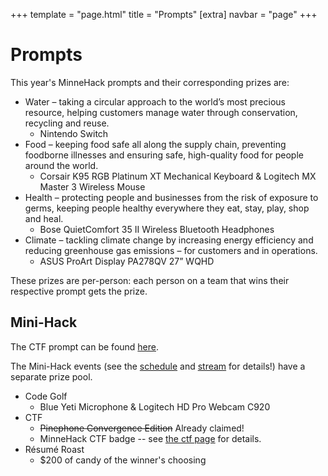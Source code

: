 +++
template = "page.html"
title = "Prompts"
[extra]
navbar = "page"
+++

# Prompts

This year's MinneHack prompts and their corresponding prizes are:

* Water – taking a circular approach to the world’s most precious resource, helping customers manage water through conservation, recycling and reuse.
   * Nintendo Switch
* Food – keeping food safe all along the supply chain, preventing foodborne illnesses and ensuring safe, high-quality food for people around the world.
   * Corsair K95 RGB Platinum XT Mechanical Keyboard & Logitech MX Master 3 Wireless Mouse
* Health – protecting people and businesses from the risk of exposure to germs, keeping people healthy everywhere they eat, stay, play, shop and heal.
   * Bose QuietComfort 35 II Wireless Bluetooth Headphones
* Climate – tackling climate change by increasing energy efficiency and reducing greenhouse gas emissions – for customers and in operations.
   * ASUS ProArt Display PA278QV 27” WQHD

These prizes are per-person: each person on a team that wins their respective prompt gets the prize.

## Mini-Hack

The CTF prompt can be found [here](/ctf).

The Mini-Hack events (see the [schedule](/schedule) and [stream](https://www.twitch.tv/minnehack)
for details!) have a separate prize pool.

* Code Golf
  * Blue Yeti Microphone & Logitech HD Pro Webcam C920
* CTF
  * ~~Pinephone Convergence Edition~~ Already claimed!
  * MinneHack CTF badge -- see [the ctf page](/ctf) for details.
* Résumé Roast
  * $200 of candy of the winner's choosing
